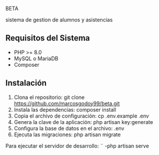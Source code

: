 BETA

sistema de gestion de alumnos y asistencias

## Requisitos del Sistema

- PHP >= 8.0
- MySQL o MariaDB
- Composer

## Instalación

1. Clona el repositorio: git clone https://github.com/marcosgodoy99/beta.git
2. Instala las dependencias: composer install
3. Copia el archivo de configuración: cp .env.example .env
4. Genera la clave de la aplicación: php artisan key:generate
5. Configura la base de datos en el archivo: .env
6. Ejecuta las migraciones: php artisan migrate

Para ejecutar el servidor de desarrollo:
¨
-php artisan serve

